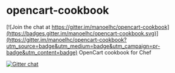 # opencart-cookbook

[![Join the chat at https://gitter.im/manoelhc/opencart-cookbook](https://badges.gitter.im/manoelhc/opencart-cookbook.svg)](https://gitter.im/manoelhc/opencart-cookbook?utm_source=badge&utm_medium=badge&utm_campaign=pr-badge&utm_content=badge)
OpenCart cookbook for Chef

[![Gitter chat](https://badges.gitter.im/manoelhc/opencart-cookbook.png)](https://gitter.im/manoelhc/opencart-cookbook)
